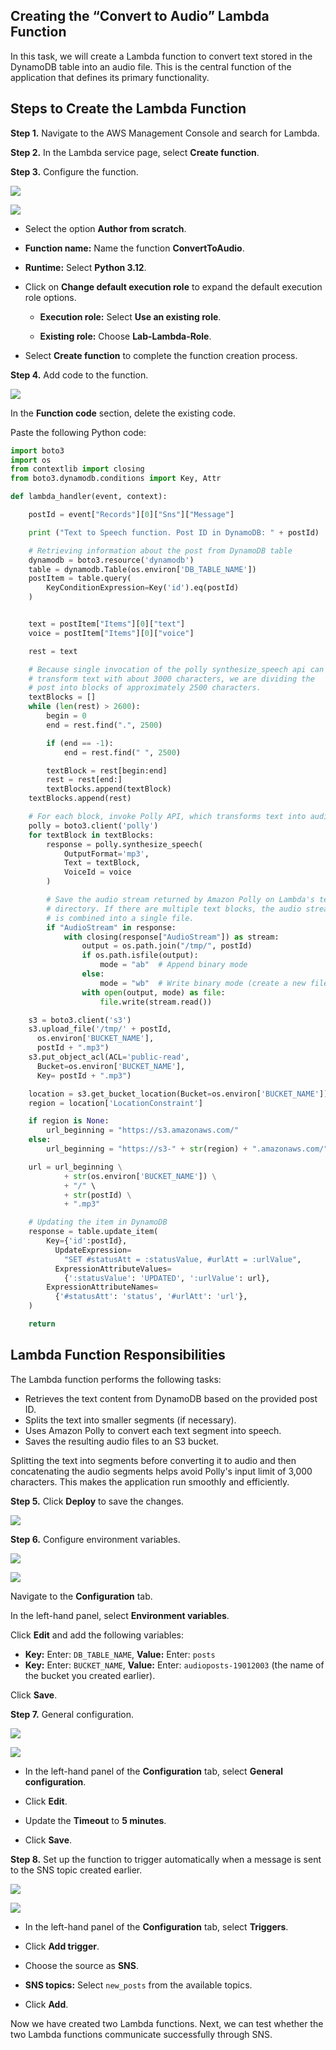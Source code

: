 ## Creating the “Convert to Audio” Lambda Function

In this task, we will create a Lambda function to convert text stored in the DynamoDB table into an audio file. This is the central function of the application that defines its primary functionality.

## Steps to Create the Lambda Function

**Step 1.** Navigate to the AWS Management Console and search for Lambda.

**Step 2.** In the Lambda service page, select **Create function**.

**Step 3.** Configure the function.

![](/images/Aspose.Words.e13c2680-26b7-4f33-be2e-ef4ed39807a7.025.png)

![](/images/Aspose.Words.e13c2680-26b7-4f33-be2e-ef4ed39807a7.026.png)

- Select the option **Author from scratch**.

- **Function name:** Name the function **ConvertToAudio**.

- **Runtime:** Select **Python 3.12**.

- Click on **Change default execution role** to expand the default execution role options.

    + **Execution role:** Select **Use an existing role**.

    + **Existing role:** Choose **Lab-Lambda-Role**.

- Select **Create function** to complete the function creation process.

**Step 4.** Add code to the function.

![](/images/Aspose.Words.e13c2680-26b7-4f33-be2e-ef4ed39807a7.027.png)

In the **Function code** section, delete the existing code.

Paste the following Python code:

``` python
import boto3
import os
from contextlib import closing
from boto3.dynamodb.conditions import Key, Attr

def lambda_handler(event, context):

    postId = event["Records"][0]["Sns"]["Message"]

    print ("Text to Speech function. Post ID in DynamoDB: " + postId)

    # Retrieving information about the post from DynamoDB table
    dynamodb = boto3.resource('dynamodb')
    table = dynamodb.Table(os.environ['DB_TABLE_NAME'])
    postItem = table.query(
        KeyConditionExpression=Key('id').eq(postId)
    )


    text = postItem["Items"][0]["text"]
    voice = postItem["Items"][0]["voice"]

    rest = text

    # Because single invocation of the polly synthesize_speech api can
    # transform text with about 3000 characters, we are dividing the
    # post into blocks of approximately 2500 characters.
    textBlocks = []
    while (len(rest) > 2600):
        begin = 0
        end = rest.find(".", 2500)

        if (end == -1):
            end = rest.find(" ", 2500)

        textBlock = rest[begin:end]
        rest = rest[end:]
        textBlocks.append(textBlock)
    textBlocks.append(rest)

    # For each block, invoke Polly API, which transforms text into audio
    polly = boto3.client('polly')
    for textBlock in textBlocks:
        response = polly.synthesize_speech(
            OutputFormat='mp3',
            Text = textBlock,
            VoiceId = voice
        )

        # Save the audio stream returned by Amazon Polly on Lambda's temp
        # directory. If there are multiple text blocks, the audio stream
        # is combined into a single file.
        if "AudioStream" in response:
            with closing(response["AudioStream"]) as stream:
                output = os.path.join("/tmp/", postId)
                if os.path.isfile(output):
                    mode = "ab"  # Append binary mode
                else:
                    mode = "wb"  # Write binary mode (create a new file)
                with open(output, mode) as file:
                    file.write(stream.read())

    s3 = boto3.client('s3')
    s3.upload_file('/tmp/' + postId,
      os.environ['BUCKET_NAME'],
      postId + ".mp3")
    s3.put_object_acl(ACL='public-read',
      Bucket=os.environ['BUCKET_NAME'],
      Key= postId + ".mp3")

    location = s3.get_bucket_location(Bucket=os.environ['BUCKET_NAME'])
    region = location['LocationConstraint']

    if region is None:
        url_beginning = "https://s3.amazonaws.com/"
    else:
        url_beginning = "https://s3-" + str(region) + ".amazonaws.com/"

    url = url_beginning \
            + str(os.environ['BUCKET_NAME']) \
            + "/" \
            + str(postId) \
            + ".mp3"

    # Updating the item in DynamoDB
    response = table.update_item(
        Key={'id':postId},
          UpdateExpression=
            "SET #statusAtt = :statusValue, #urlAtt = :urlValue",
          ExpressionAttributeValues=
            {':statusValue': 'UPDATED', ':urlValue': url},
        ExpressionAttributeNames=
          {'#statusAtt': 'status', '#urlAtt': 'url'},
    )

    return
```
## Lambda Function Responsibilities

The Lambda function performs the following tasks:

+ Retrieves the text content from DynamoDB based on the provided post ID.
+ Splits the text into smaller segments (if necessary).
+ Uses Amazon Polly to convert each text segment into speech.
+ Saves the resulting audio files to an S3 bucket.

Splitting the text into segments before converting it to audio and then concatenating the audio segments helps avoid Polly's input limit of 3,000 characters. This makes the application run smoothly and efficiently.

**Step 5.** Click **Deploy** to save the changes.

![](/images/Aspose.Words.e13c2680-26b7-4f33-be2e-ef4ed39807a7.028.png)

**Step 6.** Configure environment variables.

![](/images/Aspose.Words.e13c2680-26b7-4f33-be2e-ef4ed39807a7.029.png)

![](/images/Aspose.Words.e13c2680-26b7-4f33-be2e-ef4ed39807a7.030.png)

Navigate to the **Configuration** tab.

In the left-hand panel, select **Environment variables**.

Click **Edit** and add the following variables:

+ **Key:** Enter: `DB_TABLE_NAME`, **Value:** Enter: `posts`
+ **Key:** Enter: `BUCKET_NAME`, **Value:** Enter: `audioposts-19012003` (the name of the bucket you created earlier).

Click **Save**.

**Step 7.** General configuration.

![](/images/Aspose.Words.e13c2680-26b7-4f33-be2e-ef4ed39807a7.031.png)

![](/images/Aspose.Words.e13c2680-26b7-4f33-be2e-ef4ed39807a7.032.png)

- In the left-hand panel of the **Configuration** tab, select **General configuration**.

- Click **Edit**.

- Update the **Timeout** to **5 minutes**.

- Click **Save**.

**Step 8.** Set up the function to trigger automatically when a message is sent to the SNS topic created earlier.

![](/images/Aspose.Words.e13c2680-26b7-4f33-be2e-ef4ed39807a7.033.png)

![](/images/Aspose.Words.e13c2680-26b7-4f33-be2e-ef4ed39807a7.034.png)

- In the left-hand panel of the **Configuration** tab, select **Triggers**.

- Click **Add trigger**.

- Choose the source as **SNS**.

- **SNS topics:** Select `new_posts` from the available topics.

- Click **Add**.

Now we have created two Lambda functions. Next, we can test whether the two Lambda functions communicate successfully through SNS.
